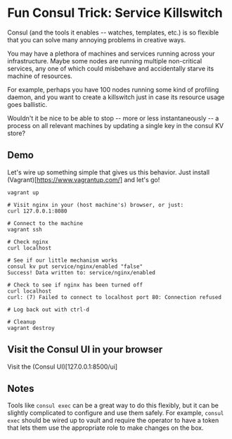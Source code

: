 # Fun Consul Trick: Service Killswitch

Consul (and the tools it enables -- watches, templates, etc.) is so flexible that you can solve many annoying problems in creative ways.

You may have a plethora of machines and services running across your infrastructure. Maybe some nodes are running multiple non-critical services, any one of which could misbehave and accidentally starve its machine of resources.

For example, perhaps you have 100 nodes running some kind of profiling daemon, and you want to create a killswitch just in case its resource usage goes ballistic.

Wouldn't it be nice to be able to stop -- more or less instantaneously -- a process on all relevant machines by updating a single key in the consul KV store?

## Demo
Let's wire up something simple that gives us this behavior. Just install (Vagrant)[https://www.vagrantup.com/] and let's go!

```
vagrant up

# Visit nginx in your (host machine's) browser, or just:
curl 127.0.0.1:8080

# Connect to the machine
vagrant ssh

# Check nginx
curl localhost

# See if our little mechanism works
consul kv put service/nginx/enabled "false"
Success! Data written to: service/nginx/enabled

# Check to see if nginx has been turned off
curl localhost
curl: (7) Failed to connect to localhost port 80: Connection refused

# Log back out with ctrl-d

# Cleanup
vagrant destroy
```

## Visit the Consul UI in your browser

Visit the (Consul UI)[127.0.0.1:8500/ui]



## Notes
Tools like `consul exec` can be a great way to do this flexibly, but it can be slightly complicated to configure and use them safely. For example, `consul exec` should be wired up to vault and require the operator to have a token that lets them use the appropriate role to make changes on the box.
